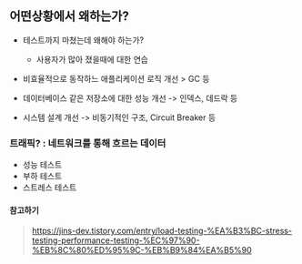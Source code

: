## 어떤상황에서 왜하는가?

+ 테스트까지 마쳤는데 왜해야 하는가?
  - 사용자가 많아 졌을때에 대한 연습
 
+ 비효율적으로 동작하느 애플리케이션 로직 개선 > GC 등
+ 데이터베이스 같은 저장소에 대한 성능 개선 -> 인덱스, 데드락 등
+ 시스템 설계 개선 -> 비동기적인 구조, Circuit Breaker 등

### 트래픽? : 네트워크를 통해 흐르는 데이터
+ 성능 테스트
+ 부하 테스트
+ 스트레스 테스트

#### 참고하기
> https://jins-dev.tistory.com/entry/load-testing-%EA%B3%BC-stress-testing-performance-testing-%EC%97%90-%EB%8C%80%ED%95%9C-%EB%B9%84%EA%B5%90
